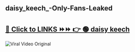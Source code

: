 
 ## daisy_keech_-Only-Fans-Leaked

# <h2><a href="https://clipsfans.com/daisy_keech_&ref=git">🔗 Click to LINKS ⏩⏩ 👉 🟢 daisy keech  </a></h2>

<a href="https://clipsfans.com/daisy_keech_&ref=git" rel="nofollow" data-target="animated-image.originalLink"><img src="https://i.ibb.co.com/xMMVF88/686577567.gif" alt="Viral Video Original" style="max-width: 100%; display: inline-block;" data-target="animated-image.originalImage"></a>
